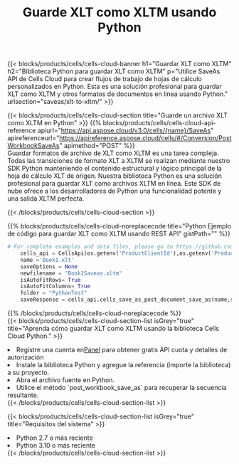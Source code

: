 ﻿---
title:  Guarde XLT como XLTM usando Python
description:  Utilizando Aspose.Cells Cloud SDK para Python para guardar el archivo en formato XLT como archivo en formato XLTM.
kwords: Excel, Save XLT as XLTM, REST, Python
howto: How to save XLT as XLTM using Aspose.Cells Cloud Python library.
---
{{< blocks/products/cells/cells-cloud-banner h1="Guardar XLT como XLTM" h2="Biblioteca Python para guardar XLT como XLTM" p="Utilice SaveAs API de Cells Cloud para crear flujos de trabajo de hojas de cálculo personalizados en Python. Esta es una solución profesional para guardar XLT como XLTM y otros formatos de documentos en línea usando Python." urlsection="saveas/xlt-to-xltm/" >}}

{{< blocks/products/cells/cells-cloud-section title="Guarde un archivo XLT como XLTM en Python" >}}
{{% blocks/products/cells/cells-cloud-api-reference apiurl="https://api.aspose.cloud/v3.0/cells/{name}/SaveAs" apireferenceurl="https://apireference.aspose.cloud/cells/#/Conversion/PostWorkbookSaveAs" apimethod="POST" %}}
<br/>
Guardar formatos de archivo de XLT como XLTM es una tarea compleja. Todas las transiciones de formato XLT a XLTM se realizan mediante nuestro SDK Python manteniendo el contenido estructural y lógico principal de la hoja de cálculo XLT de origen. Nuestra biblioteca Python es una solución profesional para guardar XLT como archivos XLTM en línea. Este SDK de nube ofrece a los desarrolladores de Python una funcionalidad potente y una salida XLTM perfecta.

{{< /blocks/products/cells/cells-cloud-section >}}

{{% blocks/products/cells/cells-cloud-noreplacecode title="Python Ejemplo de código para guardar XLT como XLTM usando REST API" gistPath="" %}}
  
```python
# For complete examples and data files, please go to https://github.com/aspose-cells-cloud/aspose-cells-cloud-python/
    cells_api = CellsApi(os.getenv('ProductClientId'),os.getenv('ProductClientSecret'))
    name ='Book1.xlt'    
    saveOptions = None
    newfilename = "Book1Saveas.xltm"
    isAutoFitRows= True
    isAutoFitColumns= True
    folder = "PythonTest"
    saveResponse = cells_api.cells_save_as_post_document_save_as(name,save_options=saveOptions, newfilename=(folder +'/' + newfilename),folder=folder)
```
  
{{% /blocks/products/cells/cells-cloud-noreplacecode %}}
<br/>
{{< blocks/products/cells/cells-cloud-section-list isGrey="true" title="Aprenda cómo guardar XLT como XLTM usando la biblioteca Cells Cloud Python." >}}
<li> Registre una cuenta en<a href="https://dashboard.aspose.cloud/">Panel</a> para obtener gratis API cuota y detalles de autorización</li>
<li>Instale la biblioteca Python y agregue la referencia (importe la biblioteca) a su proyecto.</li>
<li>Abra el archivo fuente en Python.</li>
<li>Utilice el método `post_workbook_save_as` para recuperar la secuencia resultante.</li>
{{< /blocks/products/cells/cells-cloud-section-list >}}

{{< blocks/products/cells/cells-cloud-section-list isGrey="true" title="Requisitos del sistema" >}}
<li>Python 2.7 o más reciente</li>
<li>Python 3.10 o más reciente</li>
{{< /blocks/products/cells/cells-cloud-section-list >}}
